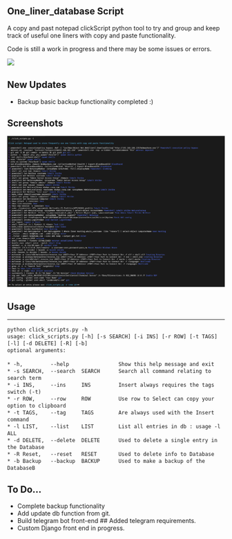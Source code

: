 ## One_liner_database Script

A copy and past notepad clickScript python tool to try and group and keep track of useful one liners with copy and paste functionality.

Code is still a work in progress and there may be some issues or errors.

![](https://komarev.com/ghpvc/?username=Synthet1c-info)

## New Updates 

 * Backup basic backup functionality completed :)

## Screenshots

![image info](images/list.png)

## Usage
----

    python click_scripts.py -h
    usage: click_scripts.py [-h] [-s SEARCH] [-i INS] [-r ROW] [-t TAGS] [-l] [-d DELETE] [-R] [-b]
    optional arguments:
        
    * -h,         --help                Show this help message and exit
    * -s SEARCH,  --search  SEARCH      Search all command relating to search term
    * -i INS,     --ins     INS         Insert always requires the tags switch (-t)
    * -r ROW,     --row     ROW         Use row to Select can copy your option to clipboard
    * -t TAGS,    --tag     TAGS        Are always used with the Insert command
    * -l LIST,    --list    LIST        List all entries in db : usage -l ALL
    * -d DELETE,  --delete  DELETE      Used to delete a single entry in the Database
    * -R Reset,   --reset   RESET       Used to delete info to Database
    * -b Backup   --backup  BACKUP      Used to make a backup of the DatabaseB

  
## To Do...

  * Complete backup functionality
  * Add update db function from git.
  * Build telegram bot front-end ## Added telegram requirements.
  * Custom Django front end in progress.


